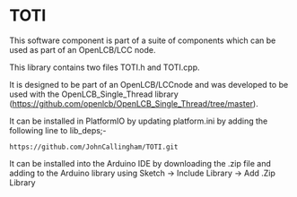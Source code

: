 # TOTI

This software component is part of a suite of components which can be used as part of an OpenLCB/LCC node.

This library contains two files TOTI.h and TOTI.cpp.

It is designed to be part of an OpenLCB/LCCnode and was developed to be used with the OpenLCB_Single_Thread library (https://github.com/openlcb/OpenLCB_Single_Thread/tree/master).

It can be installed in PlatformIO by updating platform.ini by adding the following line to lib_deps;-

`https://github.com/JohnCallingham/TOTI.git`

It can be installed into the Arduino IDE by downloading the .zip file and adding to the Arduino library using Sketch -> Include Library -> Add .Zip Library


